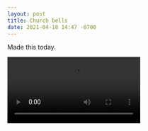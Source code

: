 ```yaml
---
layout: post
title: Church bells
date: 2021-04-18 14:47 -0700
---
```

Made this today. 


![Church Bells](/assets/rainbow-dreamcoat.mp4)